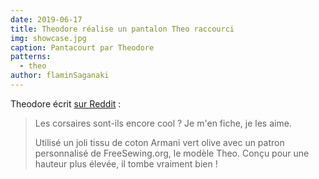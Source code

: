 ```yaml
---
date: 2019-06-17
title: Theodore réalise un pantalon Theo raccourci
img: showcase.jpg
caption: Pantacourt par Theodore
patterns:
  - theo
author: flaminSaganaki
---
```


Theodore écrit [sur Reddit](https://www.reddit.com/r/sewing/comments/c1fue3/cropped_pants_for_the_summer_weather/) :

> Les corsaires sont-ils encore cool ? Je m'en fiche, je les aime.
> 
> Utilisé un joli tissu de coton Armani vert olive avec un patron personnalisé de FreeSewing.org, le modèle Theo. Conçu pour une hauteur plus élevée, il tombe vraiment bien !

